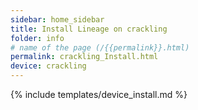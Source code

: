 ```yaml
---
sidebar: home_sidebar
title: Install Lineage on crackling
folder: info
# name of the page (/{{permalink}}.html)
permalink: crackling_Install.html
device: crackling
---
```

{% include templates/device_install.md %}
